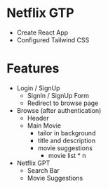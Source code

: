 # Netflix GTP
- Create React App
- Configured Tailwind CSS

# Features
- Login / SignUp
    - SignIn / SignUp Form
    - Redirect to browse page
- Browse (after authentication)
    - Header
    - Main Movie
        - tailor in background
        - title and description
        - movie suggestions
            - movie list * n
- Netflix GPT
    - Search Bar
    - Movie Suggestions